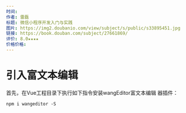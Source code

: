 ```yaml
---
时间: 
作者: 雷磊
标题: 微信小程序开发入门与实践
图片: https://img2.doubanio.com/view/subject/s/public/s33895451.jpg
链接: https://book.douban.com/subject/27661869/
评价: 8.0★★★★
价格价格:
---
```

# 引入富文本编辑

 首先，在Vue工程目录下执行如下指令安装wangEditor富文本编辑 器插件：  

`npm i wangeditor -S`
